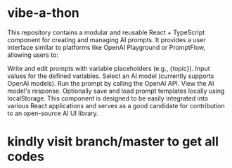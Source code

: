 # vibe-a-thon

This repository contains a modular and reusable React + TypeScript component for creating and managing AI prompts. It provides a user interface similar to platforms like OpenAI Playground or PromptFlow, allowing users to:

Write and edit prompts with variable placeholders (e.g., {topic}).
Input values for the defined variables.
Select an AI model (currently supports OpenAI models).
Run the prompt by calling the OpenAI API.
View the AI model's response.
Optionally save and load prompt templates locally using localStorage.
This component is designed to be easily integrated into various React applications and serves as a good candidate for contribution to an open-source AI UI library.
# kindly visit branch/master to get all codes 
